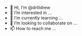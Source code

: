 - 👋 Hi, I’m @drlildrew
- 👀 I’m interested in ...
- 🌱 I’m currently learning ...
- 💞️ I’m looking to collaborate on ...
- 📫 How to reach me ...

<!---
drlildrew/drlildrew is a ✨ special ✨ repository because its `README.md` (this file) appears on your GitHub profile.
You can click the Preview link to take a look at your changes.
--->
